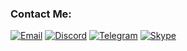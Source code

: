 ###  Contact Me:

<p> 
    <a href="mailto:utommy.abs@gmail.com" target="_blank"><img alt="Email"
        src="https://img.shields.io/badge/Email-00599c?style=for-the-badge&logo=gmail&logoColor=white"/></a>
    <a href="https://discordapp.com/users/367009301090402325" target="_blank"><img alt="Discord"
        src="https://img.shields.io/badge/Discord-7289DA?style=for-the-badge&logo=discord&logoColor=white"/></a>
    <a href="https://https://t.me/g0drlc" target="_blank"><img alt="Telegram"
        src="https://img.shields.io/badge/Telegram-26A5E4?style=for-the-badge&logo=telegram&logoColor=white"/></a>
    <a href="https://join.skype.com/invite/xQmzxpLFNvfA" target="_blank"><img alt="Skype"
        src="https://img.shields.io/badge/Skype-230077B5?style=for-the-badge&logo=skype&logoColor=white"/></a>
   
</p>


 <!------           
<table>
    <thead align="center">
        <tr>
            <td>FutionFabric</td>
            <td>YOP</td>           
            <td>Metaland</td>
            <td>X World Game</td>
        </tr>
    </thead>
    <tr>
        <td>
            <a href="https://finastra.com/" target="_blank">
                <img src="/main/portfolio/finastra.png" width="250">
            </a>
        </td>
        <td>
            <a href="https://app.yop.finance/overview" target="_blank">
                <img src="/main/portfolio/yop.png" width="250">
            </a>
        </td>
        <td>
            <a href="https://www.metaland.game/" target="_blank">
                <img src="/main/portfolio/metaland.png" width="250">
            </a>
        </td>
        <td>
            <a href="https://xwg.games/" target="_blank">
                <img src="/main/portfolio/XWG_game.png" width="250">
            </a>
        </td>             
    </tr>
</table

<h2 align="center"> Thanks for visiting my profile. </h2>
<p align="center">
  <img src="https://capsule-render.vercel.app/api?type=waving&color=gradient&height=65&section=footer" width="100%" />
</p>

### My Portfolio


